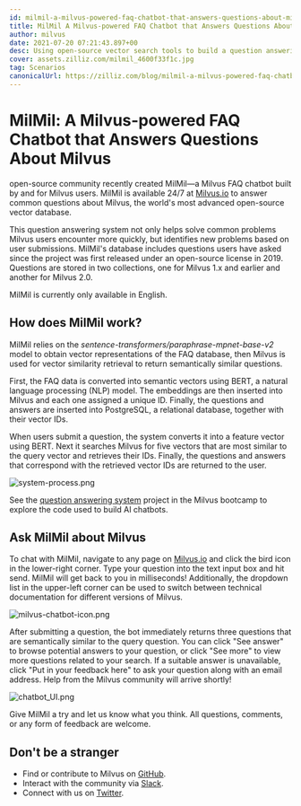 ```yaml
---
id: milmil-a-milvus-powered-faq-chatbot-that-answers-questions-about-milvus.md
title: MilMil A Milvus-powered FAQ Chatbot that Answers Questions About Milvus
author: milvus
date: 2021-07-20 07:21:43.897+00
desc: Using open-source vector search tools to build a question answering service.
cover: assets.zilliz.com/milmil_4600f33f1c.jpg
tag: Scenarios
canonicalUrl: https://zilliz.com/blog/milmil-a-milvus-powered-faq-chatbot-that-answers-questions-about-milvus
---
```


# MilMil: A Milvus-powered FAQ Chatbot that Answers Questions About Milvus

open-source community recently created MilMil—a Milvus FAQ chatbot built by and for Milvus users. MilMil is available 24/7 at [Milvus.io](https://milvus.io/) to answer common questions about Milvus, the world's most advanced open-source vector database.

This question answering system not only helps solve common problems Milvus users encounter more quickly, but identifies new problems based on user submissions. MilMil's database includes questions users have asked since the project was first released under an open-source license in 2019. Questions are stored in two collections, one for Milvus 1.x and earlier and another for Milvus 2.0.

MilMil is currently only available in English.

## How does MilMil work?

MilMil relies on the _sentence-transformers/paraphrase-mpnet-base-v2_ model to obtain vector representations of the FAQ database, then Milvus is used for vector similarity retrieval to return semantically similar questions.

First, the FAQ data is converted into semantic vectors using BERT, a natural language processing (NLP) model. The embeddings are then inserted into Milvus and each one assigned a unique ID. Finally, the questions and answers are inserted into PostgreSQL, a relational database, together with their vector IDs.

When users submit a question, the system converts it into a feature vector using BERT. Next it searches Milvus for five vectors that are most similar to the query vector and retrieves their IDs. Finally, the questions and answers that correspond with the retrieved vector IDs are returned to the user.

![system-process.png](https://assets.zilliz.com/system_process_dca67a80a6.png "The blue line represents the data insertion process, and the black line represents the query process.")


See the [question answering system](https://github.com/milvus-io/bootcamp/tree/master/solutions/question_answering_system) project in the Milvus bootcamp to explore the code used to build AI chatbots.

## Ask MilMil about Milvus

To chat with MilMil, navigate to any page on [Milvus.io](https://milvus.io/) and click the bird icon in the lower-right corner. Type your question into the text input box and hit send. MilMil will get back to you in milliseconds! Additionally, the dropdown list in the upper-left corner can be used to switch between technical documentation for different versions of Milvus.

![milvus-chatbot-icon.png](https://assets.zilliz.com/milvus_chatbot_icon_f3c25708ca.png "Click on the Milvus icon in the lower right corner to use Milvus FAQ Chatbot")


After submitting a question, the bot immediately returns three questions that are semantically similar to the query question. You can click "See answer" to browse potential answers to your question, or click "See more" to view more questions related to your search. If a suitable answer is unavailable, click "Put in your feedback here" to ask your question along with an email address. Help from the Milvus community will arrive shortly!

![chatbot_UI.png](https://assets.zilliz.com/chatbot_UI_0f4a7655d4.png "MilMil's search results.")


Give MilMil a try and let us know what you think. All questions, comments, or any form of feedback are welcome.

## Don't be a stranger

- Find or contribute to Milvus on [GitHub](https://github.com/milvus-io/milvus/).
- Interact with the community via [Slack](https://join.slack.com/t/milvusio/shared_invite/zt-e0u4qu3k-bI2GDNys3ZqX1YCJ9OM~GQ).
- Connect with us on [Twitter](https://twitter.com/milvusio).

